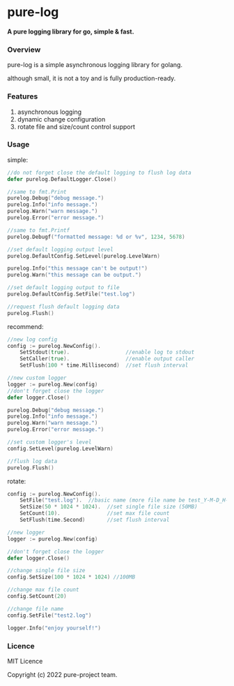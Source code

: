 # pure-log

**A pure logging library for go, simple & fast.**





### Overview

pure-log is a simple asynchronous logging library for golang.

although small, it is not a toy and is fully production-ready.



### Features

1. asynchronous logging
2. dynamic change configuration
3. rotate file and size/count control support



### Usage

simple:

```go
//do not forget close the default logging to flush log data
defer purelog.DefaultLogger.Close()

//same to fmt.Print
purelog.Debug("debug message.")
purelog.Info("info message.")
purelog.Warn("warn message.")
purelog.Error("error message.")

//same to fmt.Printf
purelog.Debugf("formatted message: %d or %v", 1234, 5678)

//set default logging output level
purelog.DefaultConfig.SetLevel(purelog.LevelWarn)

purelog.Info("this message can't be output!")
purelog.Warn("this message can be output.")

//set default logging output to file
purelog.DefaultConfig.SetFile("test.log")

//request flush default logging data
purelog.Flush()
```



recommend:

```go
//new log config
config := purelog.NewConfig().
	SetStdout(true).                  //enable log to stdout
	SetCaller(true).                  //enable output caller
	SetFlush(100 * time.Millisecond)  //set flush interval

//new custom logger
logger := purelog.New(config)
//don't forget close the logger
defer logger.Close()

purelog.Debug("debug message.")
purelog.Info("info message.")
purelog.Warn("warn message.")
purelog.Error("error message.")

//set custom logger's level
config.SetLevel(purelog.LevelWarn)

//flush log data
purelog.Flush()
```



rotate:

```go
config := purelog.NewConfig().
	SetFile("test.log").  //basic name (more file name be test_Y-M-D_H-M-S_NS.log)
	SetSize(50 * 1024 * 1024).  //set single file size (50MB)
	SetCount(10).               //set max file count
	SetFlush(time.Second)       //set flush interval

//new logger
logger := purelog.New(config)

//don't forget close the logger
defer logger.Close()

//change single file size
config.SetSize(100 * 1024 * 1024) //100MB

//change max file count
config.SetCount(20)

//change file name
config.SetFile("test2.log")

logger.Info("enjoy yourself!")
```



### Licence

MIT Licence

Copyright (c) 2022 pure-project team.